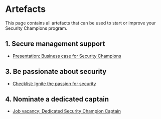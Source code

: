 # Artefacts
This page contains all artefacts that can be used to start or improve your Security Champions program.

## 1. Secure management support
- [Presentation: Business case for Security Champions](assets/artefacts/security%20champions%20(updated).pptx)

## 3. Be passionate about security
- [Checklist: Ignite the passion for security](assets/artefacts/Security%20Champions%20Guide%20-%20Be%20Passionate%20About%20Security%20-%20Checklist.pdf)

## 4. Nominate a dedicated captain
- [Job vacancy: Dedicated Security Champion Captain](assets/artefacts/Security%20Champions%20Guide%20%2D%20Nominate%20a%20dedicated%20Captain%20%2D%20Job%20vacancy.pdf)
